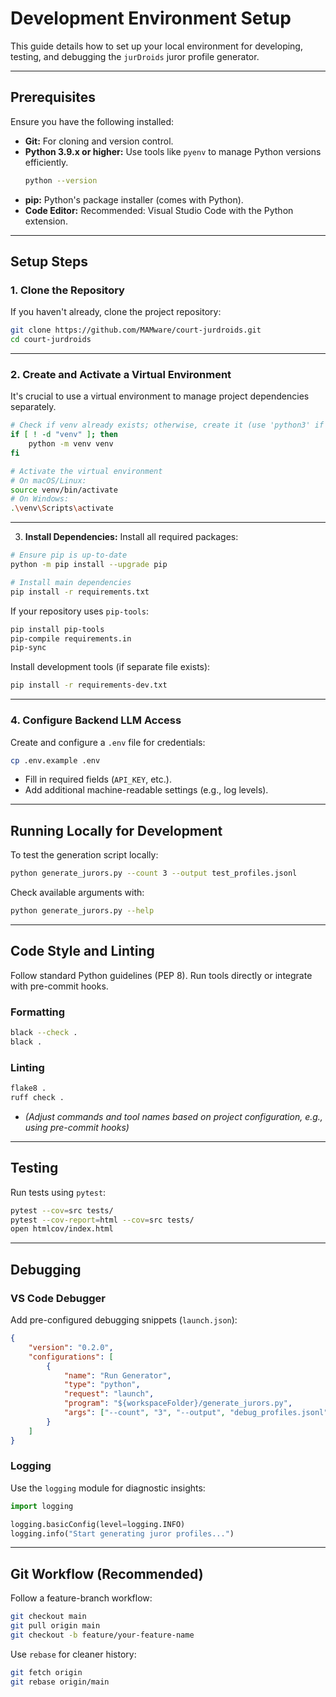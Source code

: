 # Development Environment Setup

This guide details how to set up your local environment for developing, testing, and debugging the `jurDroids` juror profile generator.

---

## Prerequisites

Ensure you have the following installed:

- **Git:** For cloning and version control.
- **Python 3.9.x or higher:** Use tools like `pyenv` to manage Python versions efficiently.
  ```bash
  python --version
  ```
- **pip:** Python's package installer (comes with Python).
- **Code Editor:** Recommended: Visual Studio Code with the Python extension.

---

## Setup Steps

### 1. Clone the Repository
 If you haven't already, clone the project repository:
```bash
git clone https://github.com/MAMware/court-jurdroids.git
cd court-jurdroids
```

---

### 2. Create and Activate a Virtual Environment
 It's crucial to use a virtual environment to manage project dependencies separately.
```bash
# Check if venv already exists; otherwise, create it (use 'python3' if needed)
if [ ! -d "venv" ]; then
    python -m venv venv
fi

# Activate the virtual environment
# On macOS/Linux:
source venv/bin/activate
# On Windows:
.\venv\Scripts\activate
```

---

3.  **Install Dependencies:**
Install all required packages:
```bash
# Ensure pip is up-to-date
python -m pip install --upgrade pip

# Install main dependencies
pip install -r requirements.txt
```

If your repository uses `pip-tools`:
```bash
pip install pip-tools
pip-compile requirements.in
pip-sync
```

Install development tools (if separate file exists):
```bash
pip install -r requirements-dev.txt
```

---

### 4. Configure Backend LLM Access
Create and configure a `.env` file for credentials:
```bash
cp .env.example .env
```
- Fill in required fields (`API_KEY`, etc.).
- Add additional machine-readable settings (e.g., log levels).

---

## Running Locally for Development

To test the generation script locally:
```bash
python generate_jurors.py --count 3 --output test_profiles.jsonl
```

Check available arguments with:
```bash
python generate_jurors.py --help
```

---

## Code Style and Linting

Follow standard Python guidelines (PEP 8). Run tools directly or integrate with pre-commit hooks.

### Formatting
```bash
black --check .
black .
```

### Linting
```bash
flake8 .
ruff check .
```
* *(Adjust commands and tool names based on project configuration, e.g., using pre-commit hooks)*
---

## Testing

Run tests using `pytest`:
```bash
pytest --cov=src tests/
pytest --cov-report=html --cov=src tests/
open htmlcov/index.html
```

---

## Debugging

### VS Code Debugger
Add pre-configured debugging snippets (`launch.json`):
```json
{
    "version": "0.2.0",
    "configurations": [
        {
            "name": "Run Generator",
            "type": "python",
            "request": "launch",
            "program": "${workspaceFolder}/generate_jurors.py",
            "args": ["--count", "3", "--output", "debug_profiles.jsonl"]
        }
    ]
}
```

### Logging
Use the `logging` module for diagnostic insights:
```python
import logging

logging.basicConfig(level=logging.INFO)
logging.info("Start generating juror profiles...")
```

---

## Git Workflow (Recommended)

Follow a feature-branch workflow:
```bash
git checkout main
git pull origin main
git checkout -b feature/your-feature-name
```

Use `rebase` for cleaner history:
```bash
git fetch origin
git rebase origin/main
```